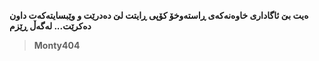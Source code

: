 **ەیت بێ ئاگاداری خاوەنەکەی ڕاستەوخۆ کۆپی ڕایتت لێ دەدرێت و وێبسایتەکەت داون دەکرێت...
لەگەڵ ڕێزم**
> **Monty404**
